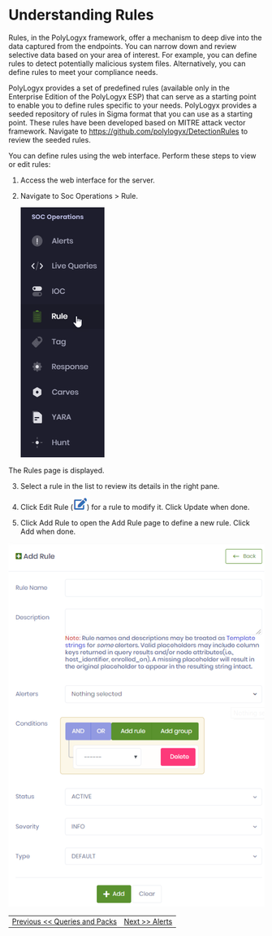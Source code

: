 Understanding Rules
===============
Rules, in the PolyLogyx framework, offer a mechanism to deep dive into the data captured from the endpoints. You can narrow down and review selective data based on your area of interest. For example, you can define rules to detect potentially malicious system files.  Alternatively, you can define rules to meet your compliance needs. 

PolyLogyx provides a set of predefined rules (available only in the Enterprise Edition of the PolyLogyx ESP) that can serve as a starting point to enable you to define rules specific to your needs. PolyLogyx provides a seeded repository of rules in Sigma format that you can use as a starting point. These rules have been developed based on MITRE attack vector framework. Navigate to https://github.com/polylogyx/DetectionRules to review the seeded rules.

You can define rules using the web interface. Perform these steps to view or edit rules:
1. Access the web interface for the server.
2. Navigate to Soc Operations  > Rule.

     ![add_rule_menu1](https://github.com/preetpoly/test/blob/pooja/add_rule_menu1.png)

  The Rules page is displayed. 
  
3. Select a rule in the list to review its details in the right pane.  

4. Click Edit Rule (![edit_rule](https://github.com/preetpoly/test/blob/pooja/edit_rule.png)) for a rule to modify it. Click Update when done.

5. Click Add Rule to open the Add Rule page to define a new rule. Click Add when done. 

  ![add_rule_dialog1](https://github.com/preetpoly/test/blob/pooja/add_rule_dialog1.png)
  
 
|										|																							|
|:---									|													   								    ---:|
|[Previous << Queries and Packs](../06_Queries_and_packs/Readme.md)  | [Next >> Alerts](../08_Alerts/Readme.md)|
 
 
